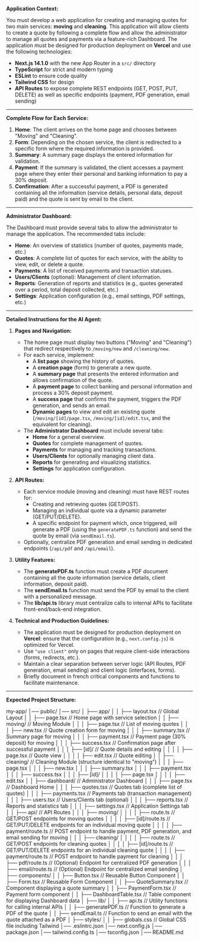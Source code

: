 **Application Context:**

You must develop a web application for creating and managing quotes for two main services: **moving** and **cleaning**. This application will allow clients to create a quote by following a complete flow and allow the administrator to manage all quotes and payments via a feature-rich Dashboard. The application must be designed for production deployment on **Vercel** and use the following technologies:

- **Next.js 14.1.0** with the new App Router in a `src/` directory
- **TypeScript** for strict and modern typing
- **ESLint** to ensure code quality
- **Tailwind CSS** for design
- **API Routes** to expose complete REST endpoints (GET, POST, PUT, DELETE) as well as specific endpoints (payment, PDF generation, email sending)

---

**Complete Flow for Each Service:**

1. **Home**: The client arrives on the home page and chooses between "Moving" and "Cleaning".
2. **Form**: Depending on the chosen service, the client is redirected to a specific form where the required information is provided.
3. **Summary**: A summary page displays the entered information for validation.
4. **Payment**: If the summary is validated, the client accesses a payment page where they enter their personal and banking information to pay a 30% deposit.
5. **Confirmation**: After a successful payment, a PDF is generated containing all the information (service details, personal data, deposit paid) and the quote is sent by email to the client.

---

**Administrator Dashboard:**

The Dashboard must provide several tabs to allow the administrator to manage the application. The recommended tabs include:

- **Home**: An overview of statistics (number of quotes, payments made, etc.)
- **Quotes**: A complete list of quotes for each service, with the ability to view, edit, or delete a quote.
- **Payments**: A list of received payments and transaction statuses.
- **Users/Clients** (optional): Management of client information.
- **Reports**: Generation of reports and statistics (e.g., quotes generated over a period, total deposit collected, etc.)
- **Settings**: Application configuration (e.g., email settings, PDF settings, etc.)

---

**Detailed Instructions for the AI Agent:**

1. **Pages and Navigation:**
   - The home page must display two buttons ("Moving" and "Cleaning") that redirect respectively to `/moving/new` and `/cleaning/new`.
   - For each service, implement:
     - A **list page** showing the history of quotes.
     - A **creation page** (form) to generate a new quote.
     - A **summary page** that presents the entered information and allows confirmation of the quote.
     - A **payment page** to collect banking and personal information and process a 30% deposit payment.
     - A **success page** that confirms the payment, triggers the PDF generation, and sends an email.
     - **Dynamic pages** to view and edit an existing quote (`/moving/[id]/page.tsx`, `/moving/[id]/edit.tsx`, and the equivalent for cleaning).
   - The **Administrator Dashboard** must include several tabs:
     - **Home** for a general overview.
     - **Quotes** for complete management of quotes.
     - **Payments** for managing and tracking transactions.
     - **Users/Clients** for optionally managing client data.
     - **Reports** for generating and visualizing statistics.
     - **Settings** for application configuration.

2. **API Routes:**
   - Each service module (moving and cleaning) must have REST routes for:
     - Creating and retrieving quotes (GET/POST).
     - Managing an individual quote via a dynamic parameter (GET/PUT/DELETE).
     - A specific endpoint for payment which, once triggered, will generate a PDF (using the `generatePDF.ts` function) and send the quote by email (via `sendEmail.ts`).
   - Optionally, centralize PDF generation and email sending in dedicated endpoints (`/api/pdf` and `/api/email`).

3. **Utility Features:**
   - The **generatePDF.ts** function must create a PDF document containing all the quote information (service details, client information, deposit paid).
   - The **sendEmail.ts** function must send the PDF by email to the client with a personalized message.
   - The **lib/api.ts** library must centralize calls to internal APIs to facilitate front-end/back-end integration.

4. **Technical and Production Guidelines:**
   - The application must be designed for production deployment on **Vercel**: ensure that the configuration (e.g., `next.config.js`) is optimized for Vercel.
   - Use `"use client"` only on pages that require client-side interactions (forms, redirects, etc.).
   - Maintain a clear separation between server logic (API Routes, PDF generation, email sending) and client logic (interfaces, forms).
   - Briefly document in french critical components and functions to facilitate maintenance.

---

**Expected Project Structure:**

my-app/ │── public/
│── src/ │ ├── app/
│ │ ├── layout.tsx // Global Layout │ │ ├── page.tsx // Home page with service selection │ │ ├── moving/ // Moving Module │ │ │ ├── page.tsx // List of moving quotes │ │ │ ├── new.tsx // Quote creation form for moving │ │ │ ├── summary.tsx // Summary page for moving │ │ │ ├── payment.tsx // Payment page (30% deposit) for moving │ │ │ ├── success.tsx // Confirmation page after successful payment │ │ │ ├── [id]/ // Quote details and editing │ │ │ │ ├── page.tsx // Quote view │ │ │ │ ├── edit.tsx // Quote editing │ │ ├── cleaning/ // Cleaning Module (structure identical to "moving") │ │ │ ├── page.tsx
│ │ │ ├── new.tsx
│ │ │ ├── summary.tsx
│ │ │ ├── payment.tsx
│ │ │ ├── success.tsx
│ │ │ ├── [id]/
│ │ │ │ ├── page.tsx
│ │ │ │ ├── edit.tsx
│ │ ├── dashboard/ // Administrator Dashboard │ │ │ ├── page.tsx // Dashboard Home │ │ │ ├── quotes.tsx // Quotes tab (complete list of quotes) │ │ │ ├── payments.tsx // Payments tab (transaction management) │ │ │ ├── users.tsx // Users/Clients tab (optional) │ │ │ ├── reports.tsx // Reports and statistics tab │ │ │ ├── settings.tsx // Application Settings tab │ │ ├── api/ // API Routes │ │ │ ├── moving/ │ │ │ │ ├── route.ts // GET/POST endpoints for moving quotes │ │ │ │ ├── [id]/route.ts // GET/PUT/DELETE endpoints for an individual moving quote │ │ │ │ ├── payment/route.ts // POST endpoint to handle payment, PDF generation, and email sending for moving │ │ │ ├── cleaning/ │ │ │ │ ├── route.ts // GET/POST endpoints for cleaning quotes │ │ │ │ ├── [id]/route.ts // GET/PUT/DELETE endpoints for an individual cleaning quote │ │ │ │ ├── payment/route.ts // POST endpoint to handle payment for cleaning │ │ │ ├── pdf/route.ts // (Optional) Endpoint for centralized PDF generation │ │ │ ├── email/route.ts // (Optional) Endpoint for centralized email sending │ ├── components/
│ │ ├── Button.tsx // Reusable Button Component │ │ ├── Form.tsx // Reusable Form Component │ │ ├── QuoteSummary.tsx // Component displaying a quote summary │ │ ├── PaymentForm.tsx // Payment form component │ │ ├── DashboardTable.tsx // Table component for displaying Dashboard data │ ├── lib/
│ │ ├── api.ts // Utility functions for calling internal APIs │ │ ├── generatePDF.ts // Function to generate a PDF of the quote │ │ ├── sendEmail.ts // Function to send an email with the quote attached as a PDF │ ├── styles/
│ │ ├── globals.css // Global CSS file including Tailwind │── .eslintrc.json
│── next.config.js
│── package.json
│── tailwind.config.ts
│── tsconfig.json
│── README.md
